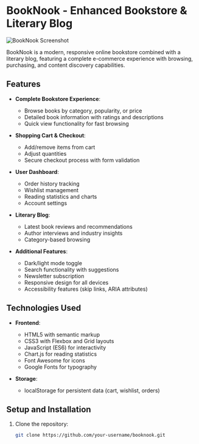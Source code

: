 # BookNook - Enhanced Bookstore & Literary Blog

![BookNook Screenshot](https://via.placeholder.com/800x400.png?text=BookNook+Screenshot)

BookNook is a modern, responsive online bookstore combined with a literary blog, featuring a complete e-commerce experience with browsing, purchasing, and content discovery capabilities.

## Features

- **Complete Bookstore Experience**:
  - Browse books by category, popularity, or price
  - Detailed book information with ratings and descriptions
  - Quick view functionality for fast browsing

- **Shopping Cart & Checkout**:
  - Add/remove items from cart
  - Adjust quantities
  - Secure checkout process with form validation

- **User Dashboard**:
  - Order history tracking
  - Wishlist management
  - Reading statistics and charts
  - Account settings

- **Literary Blog**:
  - Latest book reviews and recommendations
  - Author interviews and industry insights
  - Category-based browsing

- **Additional Features**:
  - Dark/light mode toggle
  - Search functionality with suggestions
  - Newsletter subscription
  - Responsive design for all devices
  - Accessibility features (skip links, ARIA attributes)

## Technologies Used

- **Frontend**:
  - HTML5 with semantic markup
  - CSS3 with Flexbox and Grid layouts
  - JavaScript (ES6) for interactivity
  - Chart.js for reading statistics
  - Font Awesome for icons
  - Google Fonts for typography

- **Storage**:
  - localStorage for persistent data (cart, wishlist, orders)

## Setup and Installation

1. Clone the repository:
   ```bash
   git clone https://github.com/your-username/booknook.git
